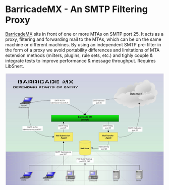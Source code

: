 BarricadeMX - An SMTP Filtering Proxy
=====================================

[BarricadeMX](http://www.snertsoft.com/doc/smtpf/) sits in front of one or more MTAs on SMTP port 25.  It acts as a proxy, filtering and forwarding mail to the MTAs, which can be on the same machine or different machines.  By using an independent SMTP pre-filter in the form of a proxy we avoid portability differences and limitations of MTA extension methods (milters, plugins, rule sets, etc.) and tighly couple & integrate tests to improve performance & message throughput.  Requires LibSnert.

[![The Big Picture](doc/Img/BarricadeMX1.jpg)](http://www.snertsoft.com/doc/smtpf/)
